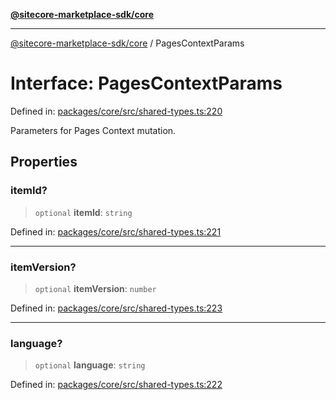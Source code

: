 [**@sitecore-marketplace-sdk/core**](../README.md)

***

[@sitecore-marketplace-sdk/core](../README.md) / PagesContextParams

# Interface: PagesContextParams

Defined in: [packages/core/src/shared-types.ts:220](https://github.com/Sitecore/marketplace-sdk/blob/main/packages/core/src/shared-types.ts#L220)

Parameters for Pages Context mutation.

## Properties

### itemId?

> `optional` **itemId**: `string`

Defined in: [packages/core/src/shared-types.ts:221](https://github.com/Sitecore/marketplace-sdk/blob/main/packages/core/src/shared-types.ts#L221)

***

### itemVersion?

> `optional` **itemVersion**: `number`

Defined in: [packages/core/src/shared-types.ts:223](https://github.com/Sitecore/marketplace-sdk/blob/main/packages/core/src/shared-types.ts#L223)

***

### language?

> `optional` **language**: `string`

Defined in: [packages/core/src/shared-types.ts:222](https://github.com/Sitecore/marketplace-sdk/blob/main/packages/core/src/shared-types.ts#L222)
